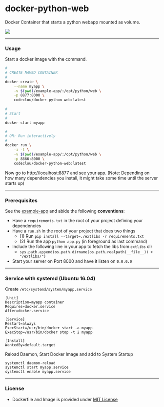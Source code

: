 # docker-python-web

Docker Container that starts a python webapp mounted as volume.


![](https://codeclou.github.io/doc/docker-warranty.svg?v5)

-----

### Usage

Start a docker image with the command.

```bash
#
# CREATE NAMED CONTAINER
#
docker create \
    --name myapp \
    -v $(pwd)/example-app/:/opt/python/web \
    -p 8877:8000 \
    codeclou/docker-python-web:latest
    
#
# Start
#
docker start myapp

#
# OR: Run interactively
#
docker run \
    -i -t \
    -v $(pwd)/example-app/:/opt/python/web \
    -p 8866:8000 \
    codeclou/docker-python-web:latest
```

Now go to http://localhost:8877 and see your app. 
(Note: Depending on how many dependencies you install, it might take some time until the server starts up)

-----

### Prerequisites

See the [example-app](./example-app) and abide the following **conventions**:

 * Have a `requirements.txt` in the root of your project defining your dependencies
 * Have a `run.sh` in the root of your project that does two things
   * (1) Run `pip install --target=./extlibs -r requirements.txt`
   * (2) Run the app `python app.py` (in foreground as last command)
 * Include the following line in your app to fetch the libs from `extlibs` dir
   * `sys.path.append(os.path.dirname(os.path.realpath(__file__)) + "/extlibs/")`
 * Start your server on Port 8000 and have it listen on `0.0.0.0`

-----

### Service with systemd (Ubuntu 16.04)

Create `/etc/systemd/system/myapp.service`

```
[Unit]
Description=myapp container
Requires=docker.service
After=docker.service

[Service]
Restart=always
ExecStart=/usr/bin/docker start -a myapp
ExecStop=/usr/bin/docker stop -t 2 myapp

[Install]
WantedBy=default.target
```

Reload Daemon, Start Docker Image and add to System Startup

```
systemctl daemon-reload
systemctl start myapp.service
systemctl enable myapp.service
```

----


### License

  * Dockerfile and Image is provided under [MIT License](https://github.com/codeclou/docker-python-web/blob/master/LICENSE.md)

